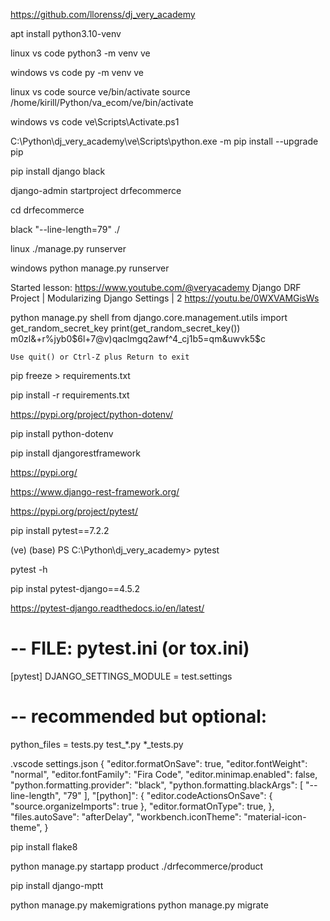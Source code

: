 https://github.com/llorenss/dj_very_academy

apt install python3.10-venv

linux vs code
    python3 -m venv ve

windows vs code
    py -m venv ve

linux vs code
source ve/bin/activate
    source /home/kirill/Python/va_ecom/ve/bin/activate

windows vs code
    ve\Scripts\Activate.ps1


C:\Python\dj_very_academy\ve\Scripts\python.exe -m pip install --upgrade pip

pip install django black

django-admin startproject drfecommerce 

cd drfecommerce

black "--line-length=79" ./

linux
    ./manage.py runserver

windows
    python manage.py runserver
    
Started lesson:
    https://www.youtube.com/@veryacademy
    Django DRF Project | Modularizing Django Settings | 2 
    https://youtu.be/0WXVAMGisWs



python manage.py shell
    from django.core.management.utils import get_random_secret_key
    print(get_random_secret_key())
    m0zl&+r%jyb0$6l+7@v)qaclmgq2awf^4_cj1b5=qm&uwvk5$c

    Use quit() or Ctrl-Z plus Return to exit


pip freeze > requirements.txt

pip install -r requirements.txt

https://pypi.org/project/python-dotenv/

pip install python-dotenv

pip install djangorestframework

https://pypi.org/

https://www.django-rest-framework.org/

https://pypi.org/project/pytest/

pip install pytest==7.2.2

(ve) (base) PS C:\Python\dj_very_academy> pytest

pytest -h

pip instal pytest-django==4.5.2

https://pytest-django.readthedocs.io/en/latest/

# -- FILE: pytest.ini (or tox.ini)
[pytest]
DJANGO_SETTINGS_MODULE = test.settings
# -- recommended but optional:
python_files = tests.py test_*.py *_tests.py


.vscode
settings.json
{
    "editor.formatOnSave": true,
    "editor.fontWeight": "normal",
    "editor.fontFamily": "Fira Code",
    "editor.minimap.enabled": false,
    "python.formatting.provider": "black",
    "python.formatting.blackArgs": [
        "--line-length",
        "79"
    ],
    "[python]": {
            "editor.codeActionsOnSave": {
                "source.organizeImports": true
        },
        "editor.formatOnType": true,
    },
    "files.autoSave": "afterDelay",
    "workbench.iconTheme": "material-icon-theme",
}


pip install flake8

python manage.py startapp product ./drfecommerce/product


pip install django-mptt

python manage.py makemigrations
python manage.py migrate